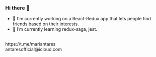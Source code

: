 ### Hi there 👋

- 🔭 I'm currently working on a React-Redux app that lets people find friends based on their interests. 
- 🌱 I’m currently learning redux-saga, jest.
 
 <br />
 https://t.me/mariantares
 <br />
 antaresofficial@icloud.com

